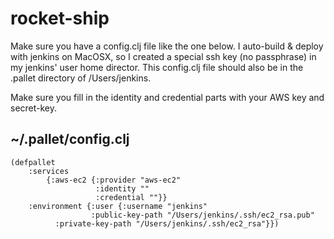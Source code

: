 # rocket-ship

Make sure you have a config.clj file like the one below.  I auto-build & deploy with jenkins on MacOSX, so I created a special ssh key (no passphrase) in my jenkins' user home director.
This config.clj file should also be in the .pallet directory of /Users/jenkins.

Make sure you fill in the identity and credential parts with your AWS key and secret-key. 

## ~/.pallet/config.clj

    (defpallet
        :services
            {:aws-ec2 {:provider "aws-ec2"
                       :identity ""
                       :credential ""}}
        :environment {:user {:username "jenkins"
                      :public-key-path "/Users/jenkins/.ssh/ec2_rsa.pub"
		      :private-key-path "/Users/jenkins/.ssh/ec2_rsa"}})

